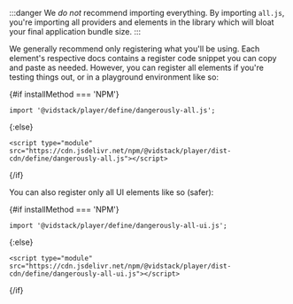 <script>
	export let installMethod;
</script>

:::danger
We _do not_ recommend importing everything. By importing `all.js`, you're importing all providers
and elements in the library which will bloat your final application bundle size.
:::

We generally recommend only registering what you'll be using. Each element's respective docs
contains a register code snippet you can copy and paste as needed. However, you can register
all elements if you're testing things out, or in a playground environment like so:

{#if installMethod === 'NPM'}

```js:copy
import '@vidstack/player/define/dangerously-all.js';
```

{:else}

```html:copy
<script type="module" src="https://cdn.jsdelivr.net/npm/@vidstack/player/dist-cdn/define/dangerously-all.js"></script>
```

{/if}

You can also register only all UI elements like so (safer):

{#if installMethod === 'NPM'}

```js:copy
import '@vidstack/player/define/dangerously-all-ui.js';
```

{:else}

```html:copy
<script type="module" src="https://cdn.jsdelivr.net/npm/@vidstack/player/dist-cdn/define/dangerously-all-ui.js"></script>
```

{/if}
